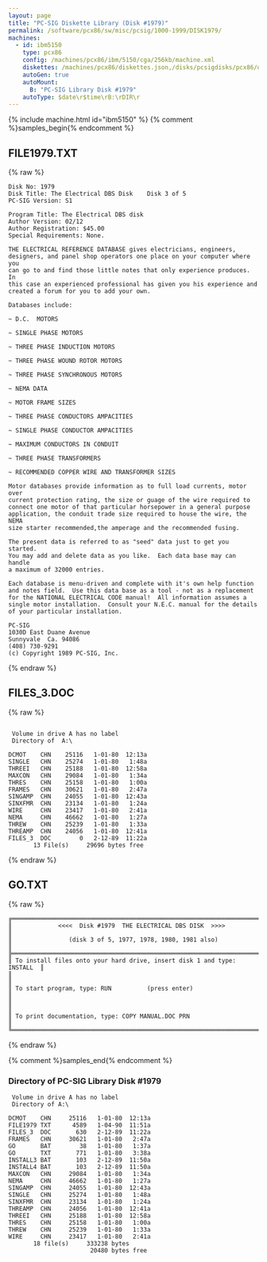 ```yaml
---
layout: page
title: "PC-SIG Diskette Library (Disk #1979)"
permalink: /software/pcx86/sw/misc/pcsig/1000-1999/DISK1979/
machines:
  - id: ibm5150
    type: pcx86
    config: /machines/pcx86/ibm/5150/cga/256kb/machine.xml
    diskettes: /machines/pcx86/diskettes.json,/disks/pcsigdisks/pcx86/diskettes.json
    autoGen: true
    autoMount:
      B: "PC-SIG Library Disk #1979"
    autoType: $date\r$time\rB:\rDIR\r
---
```


{% include machine.html id="ibm5150" %}
{% comment %}samples_begin{% endcomment %}

## FILE1979.TXT

{% raw %}
```
Disk No: 1979                                                           
Disk Title: The Electrical DBS Disk    Disk 3 of 5                      
PC-SIG Version: S1                                                      
                                                                        
Program Title: The Electrical DBS disk                                  
Author Version: 02/12                                                   
Author Registration: $45.00                                             
Special Requirements: None.                                             
                                                                        
THE ELECTRICAL REFERENCE DATABASE gives electricians, engineers,        
designers, and panel shop operators one place on your computer where you
can go to and find those little notes that only experience produces.  In
this case an experienced professional has given you his experience and  
created a forum for you to add your own.                                
                                                                        
Databases include:                                                      
                                                                        
~ D.C.  MOTORS                                                          
                                                                        
~ SINGLE PHASE MOTORS                                                   
                                                                        
~ THREE PHASE INDUCTION MOTORS                                          
                                                                        
~ THREE PHASE WOUND ROTOR MOTORS                                        
                                                                        
~ THREE PHASE SYNCHRONOUS MOTORS                                        
                                                                        
~ NEMA DATA                                                             
                                                                        
~ MOTOR FRAME SIZES                                                     
                                                                        
~ THREE PHASE CONDUCTORS AMPACITIES                                     
                                                                        
~ SINGLE PHASE CONDUCTOR AMPACITIES                                     
                                                                        
~ MAXIMUM CONDUCTORS IN CONDUIT                                         
                                                                        
~ THREE PHASE TRANSFORMERS                                              
                                                                        
~ RECOMMENDED COPPER WIRE AND TRANSFORMER SIZES                         
                                                                        
Motor databases provide information as to full load currents, motor over
current protection rating, the size or guage of the wire required to    
connect one motor of that particular horsepower in a general purpose    
application, the conduit trade size required to house the wire, the NEMA
size starter recommended,the amperage and the recommended fusing.       
                                                                        
The present data is referred to as "seed" data just to get you started. 
You may add and delete data as you like.  Each data base may can handle 
a maximum of 32000 entries.                                             
                                                                        
Each database is menu-driven and complete with it's own help function   
and notes field.  Use this data base as a tool - not as a replacement   
for the NATIONAL ELECTRICAL CODE manual!  All information assumes a     
single motor installation.  Consult your N.E.C. manual for the details  
of your particular installation.                                        
                                                                        
PC-SIG                                                                  
1030D East Duane Avenue                                                 
Sunnyvale  Ca. 94086                                                    
(408) 730-9291                                                          
(c) Copyright 1989 PC-SIG, Inc.                                         
```
{% endraw %}

## FILES_3.DOC

{% raw %}
```

 Volume in drive A has no label
 Directory of  A:\

DCMOT    CHN    25116   1-01-80  12:13a
SINGLE   CHN    25274   1-01-80   1:48a
THREEI   CHN    25188   1-01-80  12:58a
MAXCON   CHN    29084   1-01-80   1:34a
THRES    CHN    25158   1-01-80   1:00a
FRAMES   CHN    30621   1-01-80   2:47a
SINGAMP  CHN    24055   1-01-80  12:43a
SINXFMR  CHN    23134   1-01-80   1:24a
WIRE     CHN    23417   1-01-80   2:41a
NEMA     CHN    46662   1-01-80   1:27a
THREW    CHN    25239   1-01-80   1:33a
THREAMP  CHN    24056   1-01-80  12:41a
FILES_3  DOC        0   2-12-89  11:22a
       13 File(s)     29696 bytes free
```
{% endraw %}

## GO.TXT

{% raw %}
```
╔═════════════════════════════════════════════════════════════════════════╗
║             <<<<  Disk #1979  THE ELECTRICAL DBS DISK  >>>>             ║
║                (disk 3 of 5, 1977, 1978, 1980, 1981 also)               ║
╠═════════════════════════════════════════════════════════════════════════╣
║ To install files onto your hard drive, insert disk 1 and type: INSTALL  ║
║                                                                         ║
║ To start program, type: RUN          (press enter)                      ║
║                                                                         ║
║ To print documentation, type: COPY MANUAL.DOC PRN                       ║
╚═════════════════════════════════════════════════════════════════════════╝
```
{% endraw %}

{% comment %}samples_end{% endcomment %}

### Directory of PC-SIG Library Disk #1979

     Volume in drive A has no label
     Directory of A:\

    DCMOT    CHN     25116   1-01-80  12:13a
    FILE1979 TXT      4589   1-04-90  11:51a
    FILES_3  DOC       630   2-12-89  11:22a
    FRAMES   CHN     30621   1-01-80   2:47a
    GO       BAT        38   1-01-80   1:37a
    GO       TXT       771   1-01-80   3:38a
    INSTALL3 BAT       103   2-12-89  11:50a
    INSTALL4 BAT       103   2-12-89  11:50a
    MAXCON   CHN     29084   1-01-80   1:34a
    NEMA     CHN     46662   1-01-80   1:27a
    SINGAMP  CHN     24055   1-01-80  12:43a
    SINGLE   CHN     25274   1-01-80   1:48a
    SINXFMR  CHN     23134   1-01-80   1:24a
    THREAMP  CHN     24056   1-01-80  12:41a
    THREEI   CHN     25188   1-01-80  12:58a
    THRES    CHN     25158   1-01-80   1:00a
    THREW    CHN     25239   1-01-80   1:33a
    WIRE     CHN     23417   1-01-80   2:41a
           18 file(s)     333238 bytes
                           20480 bytes free
